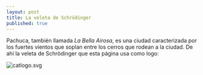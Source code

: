 ```yaml
---
layout: post
title: La veleta de Schrödinger
published: true
---
```


Pachuca, también llamada *La Bella Airosa*, es una ciudad caracterizada por los fuertes vientos que soplan entre los cerros que rodean a la ciudad. De ahí la veleta de Schrödinger que esta página usa como logo: 

![catlogo.svg]({{site.baseurl}}/_posts/catlogo.svg)

